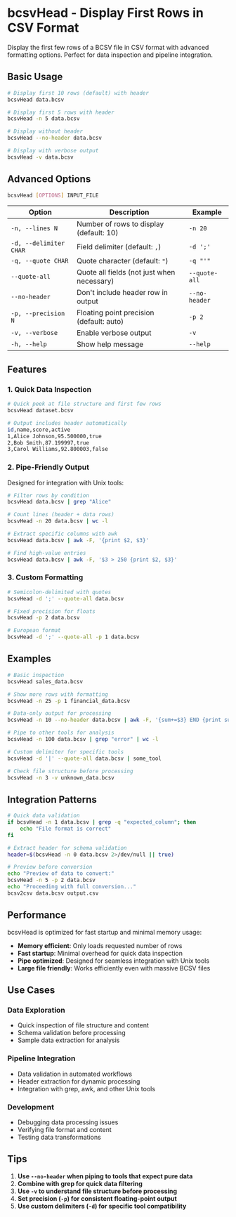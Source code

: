 # bcsvHead - Display First Rows in CSV Format

Display the first few rows of a BCSV file in CSV format with advanced formatting options. Perfect for data inspection and pipeline integration.

## Basic Usage

```bash
# Display first 10 rows (default) with header
bcsvHead data.bcsv

# Display first 5 rows with header
bcsvHead -n 5 data.bcsv

# Display without header
bcsvHead --no-header data.bcsv

# Display with verbose output
bcsvHead -v data.bcsv
```

## Advanced Options

```bash
bcsvHead [OPTIONS] INPUT_FILE
```

| Option | Description | Example |
|--------|-------------|---------|
| `-n, --lines N` | Number of rows to display (default: 10) | `-n 20` |
| `-d, --delimiter CHAR` | Field delimiter (default: `,`) | `-d ';'` |
| `-q, --quote CHAR` | Quote character (default: `"`) | `-q "'"` |
| `--quote-all` | Quote all fields (not just when necessary) | `--quote-all` |
| `--no-header` | Don't include header row in output | `--no-header` |
| `-p, --precision N` | Floating point precision (default: auto) | `-p 2` |
| `-v, --verbose` | Enable verbose output | `-v` |
| `-h, --help` | Show help message | `--help` |

## Features

### 1. Quick Data Inspection

```bash
# Quick peek at file structure and first few rows
bcsvHead dataset.bcsv

# Output includes header automatically
id,name,score,active
1,Alice Johnson,95.500000,true
2,Bob Smith,87.199997,true
3,Carol Williams,92.800003,false
```

### 2. Pipe-Friendly Output

Designed for integration with Unix tools:

```bash
# Filter rows by condition
bcsvHead data.bcsv | grep "Alice"

# Count lines (header + data rows)
bcsvHead -n 20 data.bcsv | wc -l

# Extract specific columns with awk
bcsvHead data.bcsv | awk -F, '{print $2, $3}'

# Find high-value entries
bcsvHead data.bcsv | awk -F, '$3 > 250 {print $2, $3}'
```

### 3. Custom Formatting

```bash
# Semicolon-delimited with quotes
bcsvHead -d ';' --quote-all data.bcsv

# Fixed precision for floats
bcsvHead -p 2 data.bcsv

# European format
bcsvHead -d ';' --quote-all -p 1 data.bcsv
```

## Examples

```bash
# Basic inspection
bcsvHead sales_data.bcsv

# Show more rows with formatting
bcsvHead -n 25 -p 1 financial_data.bcsv

# Data-only output for processing
bcsvHead -n 10 --no-header data.bcsv | awk -F, '{sum+=$3} END {print sum}'

# Pipe to other tools for analysis
bcsvHead -n 100 data.bcsv | grep "error" | wc -l

# Custom delimiter for specific tools
bcsvHead -d '|' --quote-all data.bcsv | some_tool

# Check file structure before processing
bcsvHead -n 3 -v unknown_data.bcsv
```

## Integration Patterns

```bash
# Quick data validation
if bcsvHead -n 1 data.bcsv | grep -q "expected_column"; then
    echo "File format is correct"
fi

# Extract header for schema validation
header=$(bcsvHead -n 0 data.bcsv 2>/dev/null || true)

# Preview before conversion
echo "Preview of data to convert:"
bcsvHead -n 5 -p 2 data.bcsv
echo "Proceeding with full conversion..."
bcsv2csv data.bcsv output.csv
```

## Performance

bcsvHead is optimized for fast startup and minimal memory usage:

- **Memory efficient**: Only loads requested number of rows
- **Fast startup**: Minimal overhead for quick data inspection
- **Pipe optimized**: Designed for seamless integration with Unix tools
- **Large file friendly**: Works efficiently even with massive BCSV files

## Use Cases

### Data Exploration
- Quick inspection of file structure and content
- Schema validation before processing
- Sample data extraction for analysis

### Pipeline Integration
- Data validation in automated workflows
- Header extraction for dynamic processing
- Integration with grep, awk, and other Unix tools

### Development
- Debugging data processing issues
- Verifying file format and content
- Testing data transformations

## Tips

1. **Use `--no-header` when piping to tools that expect pure data**
2. **Combine with grep for quick data filtering**
3. **Use `-v` to understand file structure before processing**
4. **Set precision (`-p`) for consistent floating-point output**
5. **Use custom delimiters (`-d`) for specific tool compatibility**